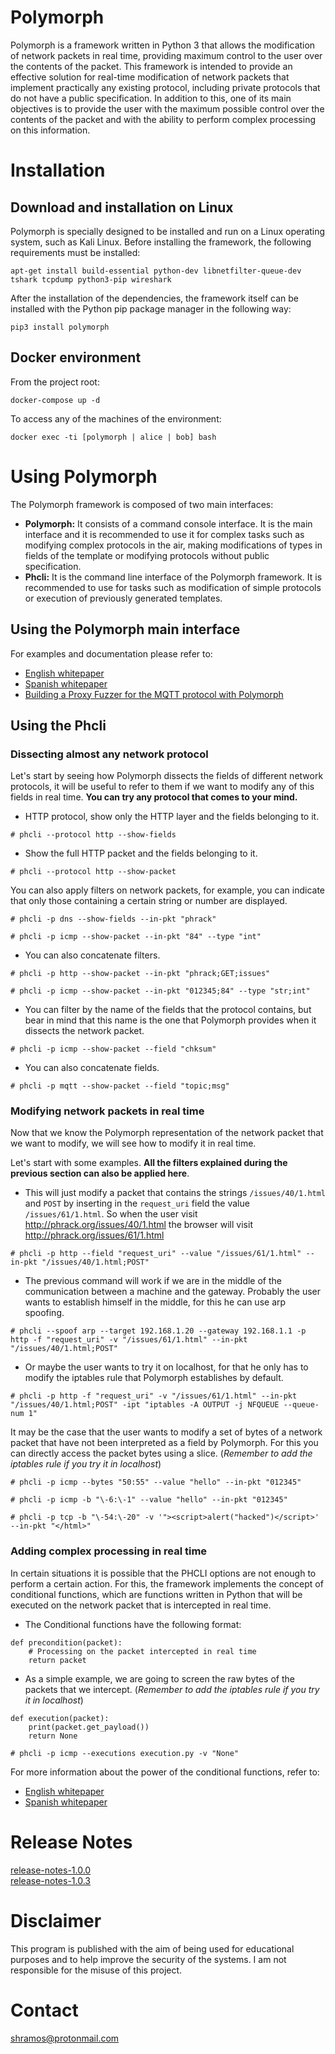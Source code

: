# Polymorph

Polymorph is a framework written in Python 3 that allows the modification of network packets in real time, providing maximum control to the user over the contents of the packet. This framework is intended to provide an effective solution for real-time modification of network packets that implement practically any existing protocol, including private protocols that do not have a public specification. In addition to this, one of its main objectives is to provide the user with the maximum possible control over the contents of the packet and with the ability to perform complex processing on this information.


# Installation

## Download and installation on Linux

Polymorph is specially designed to be installed and run on a Linux operating system, such as Kali Linux. Before installing the framework, the following requirements must be installed:

```
apt-get install build-essential python-dev libnetfilter-queue-dev tshark tcpdump python3-pip wireshark
```
After the installation of the dependencies, the framework itself can be installed with the Python pip package manager in the following way:
```
pip3 install polymorph
```

## Docker environment

From the project root:
```
docker-compose up -d
```
To access any of the machines of the environment:
```
docker exec -ti [polymorph | alice | bob] bash
```

# Using Polymorph

The Polymorph framework is composed of two main interfaces:

 - **Polymorph:** It consists of a command console interface. It is the main interface and it is recommended to use it for complex tasks such as modifying complex protocols in the air, making modifications of types in fields of the template or modifying protocols without public specification.
 - **Phcli:** It is the command line interface of the Polymorph framework. It is recommended to use for tasks such as modification of simple protocols or execution of previously generated templates.

## Using the Polymorph main interface
For examples and documentation please refer to:

-   [English whitepaper](https://github.com/shramos/polymorph/blob/master/doc/whitepaper/whitepaper_english.pdf)
-   [Spanish whitepaper](https://github.com/shramos/polymorph/blob/master/doc/whitepaper/whitepaper_spanish.pdf)
-   [Building a Proxy Fuzzer for the MQTT protocol with Polymorph](http://www.shramos.com/2018/04/building-proxy-fuzzer-for-mqtt-protocol.html)

## Using the Phcli

### Dissecting almost any network protocol
Let's start by seeing how Polymorph dissects the fields of different network protocols, it will be useful to refer to them if we want to modify any of this fields in real time. **You can try any protocol that comes to your mind.**

 - HTTP protocol, show only the HTTP layer and the fields belonging to it.
```
# phcli --protocol http --show-fields
```
- Show the full HTTP packet and the fields belonging to it.
```
# phcli --protocol http --show-packet
```
You can also apply filters on network packets, for example, you can indicate that only those containing a certain string or number are displayed.
```
# phcli -p dns --show-fields --in-pkt "phrack"
```
```
# phcli -p icmp --show-packet --in-pkt "84" --type "int"
```
- You can also concatenate filters.
```
# phcli -p http --show-packet --in-pkt "phrack;GET;issues"
```
```
# phcli -p icmp --show-packet --in-pkt "012345;84" --type "str;int"
```
- You can filter by the name of the fields that the protocol contains, but bear in mind that this name is the one that Polymorph provides when it dissects the network packet.
```
# phcli -p icmp --show-packet --field "chksum"
```
- You can also concatenate fields.
```
# phcli -p mqtt --show-packet --field "topic;msg"
```

### Modifying network packets in real time
Now that we know the Polymorph representation of the network packet that we want to modify, we will see how to modify it in real time.

Let's start with some examples. **All the filters explained during the previous section can also be applied here**. 
- This will just modify a packet that contains the strings `/issues/40/1.html` and `POST` by inserting in the `request_uri` field the value `/issues/61/1.html`. So when the user visit http://phrack.org/issues/40/1.html the browser will visit http://phrack.org/issues/61/1.html
```
# phcli -p http --field "request_uri" --value "/issues/61/1.html" --in-pkt "/issues/40/1.html;POST"
```
- The previous command will work if we are in the middle of the communication between a machine and the gateway. Probably the user wants to establish himself in the middle, for this he can use arp spoofing.
```
# phcli --spoof arp --target 192.168.1.20 --gateway 192.168.1.1 -p http -f "request_uri" -v "/issues/61/1.html" --in-pkt "/issues/40/1.html;POST"
```
- Or maybe the user wants to try it on localhost, for that he only has to modify the iptables rule that Polymorph establishes by default.
```
# phcli -p http -f "request_uri" -v "/issues/61/1.html" --in-pkt "/issues/40/1.html;POST" -ipt "iptables -A OUTPUT -j NFQUEUE --queue-num 1"
```
It may be the case that the user wants to modify a set of bytes of a network packet that have not been interpreted as a field by Polymorph. For this you can directly access the packet bytes using a slice. (*Remember to add the *iptables* rule if you try it in localhost*)
```
# phcli -p icmp --bytes "50:55" --value "hello" --in-pkt "012345"
```
```
# phcli -p icmp -b "\-6:\-1" --value "hello" --in-pkt "012345"
```
```
# phcli -p tcp -b "\-54:\-20" -v '"><script>alert("hacked")</script>' --in-pkt "</html>"
```

### Adding complex processing in real time

In certain situations it is possible that the PHCLI options are not enough to perform a certain action. For this, the framework implements the concept of conditional functions, which are functions written in Python that will be executed on the network packet that is intercepted in real time.
- The Conditional functions have the following format:
```
def precondition(packet):
    # Processing on the packet intercepted in real time
    return packet
```
- As a simple example, we are going to screen the raw bytes of the packets that we intercept. (*Remember to add the *iptables* rule if you try it in localhost*)
```
def execution(packet):
    print(packet.get_payload())
    return None
```
```
# phcli -p icmp --executions execution.py -v "None"
```
For more information about the power of the conditional functions, refer to:
-   [English whitepaper](https://github.com/shramos/polymorph/blob/master/doc/whitepaper/whitepaper_english.pdf)
-   [Spanish whitepaper](https://github.com/shramos/polymorph/blob/master/doc/whitepaper/whitepaper_spanish.pdf)

# Release Notes
[release-notes-1.0.0](https://github.com/shramos/polymorph/blob/master/doc/release-notes/release-notes-1.0.0.md)\
[release-notes-1.0.3](https://github.com/shramos/polymorph/blob/master/doc/release-notes/release-notes-1.0.3.md)

# Disclaimer
This program is published with the aim of being used for educational purposes and to help improve the security of the systems. I am not responsible for the misuse of this project.

# Contact

[shramos@protonmail.com](mailto:shramos@protonmail.com)
